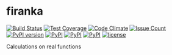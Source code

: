 # firanka
[![Build Status](https://travis-ci.org/smok-serwis/firanka.svg)](https://travis-ci.org/smok-serwis/firanka)
[![Test Coverage](https://codeclimate.com/github/smok-serwis/firanka/badges/coverage.svg)](https://codeclimate.com/github/smok-serwis/firanka/coverage)
[![Code Climate](https://codeclimate.com/github/smok-serwis/firanka/badges/gpa.svg)](https://codeclimate.com/github/smok-serwis/firanka)
[![Issue Count](https://codeclimate.com/github/smok-serwis/firanka/badges/issue_count.svg)](https://codeclimate.com/github/smok-serwis/firanka)
[![PyPI version](https://badge.fury.io/py/firanka.svg)](https://badge.fury.io/py/firanka)
[![PyPI](https://img.shields.io/pypi/pyversions/firanka.svg)]()
[![PyPI](https://img.shields.io/pypi/implementation/firanka.svg)]()
[![PyPI](https://img.shields.io/pypi/wheel/firanka.svg)]()
[![license](https://img.shields.io/github/license/mashape/apistatus.svg)]()

Calculations on real functions

